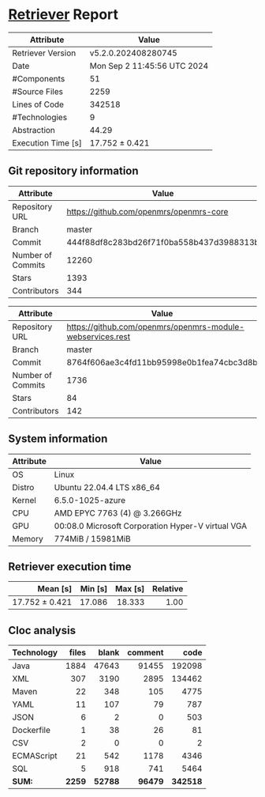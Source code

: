 # [Retriever](https://github.com/PalladioSimulator/Palladio-ReverseEngineering-Retriever) Report
| Attribute          | Value |
| ------------------ | ----- |
| Retriever Version  | v5.2.0.202408280745 |
| Date               | Mon Sep  2 11:45:56 UTC 2024 |
| #Components        | 51 |
| #Source Files      | 2259 |
| Lines of Code      | 342518 |
| #Technologies      | 9 |
| Abstraction        | 44.29 |
| Execution Time [s] | 17.752 ± 0.421  |

## Git repository information
|      Attribute    | Value |
| ----------------- | ----- |
| Repository URL    | https://github.com/openmrs/openmrs-core |
| Branch            | master |
| Commit            | 444f88df8c283bd26f71f0ba558b437d3988313b |
| Number of Commits | 12260 |
| Stars             | 1393 |
| Contributors      | 344 |

|      Attribute    | Value |
| ----------------- | ----- |
| Repository URL    | https://github.com/openmrs/openmrs-module-webservices.rest |
| Branch            | master |
| Commit            | 8764f606ae3c4fd11bb95998e0b1fea74cbc3d8b |
| Number of Commits | 1736 |
| Stars             | 84 |
| Contributors      | 142 |


## System information
| Attribute | Value |
| --------- | ----- |
| OS | Linux  |
| Distro | Ubuntu 22.04.4 LTS x86_64  |
| Kernel | 6.5.0-1025-azure  |
| CPU | AMD EPYC 7763 (4) @ 3.266GHz  |
| GPU | 00:08.0 Microsoft Corporation Hyper-V virtual VGA  |
| Memory | 774MiB / 15981MiB  |

## Retriever execution time
| Mean [s] | Min [s] | Max [s] | Relative |
|---:|---:|---:|---:|
| 17.752 ± 0.421 | 17.086 | 18.333 | 1.00 |

## Cloc analysis

<!-- github.com/AlDanial/cloc v 1.90  T=9.59 s (244.2 files/s, 52233.5 lines/s) -->

|Technology|files|blank|comment|code|
|:-------|-------:|-------:|-------:|-------:|
|Java|1884|47643|91455|192098|
|XML|307|3190|2895|134462|
|Maven|22|348|105|4775|
|YAML|11|107|79|787|
|JSON|6|2|0|503|
|Dockerfile|1|38|26|81|
|CSV|2|0|0|2|
|ECMAScript|21|542|1178|4346|
|SQL|5|918|741|5464|
|**SUM:**|**2259**|**52788**|**96479**|**342518**|
